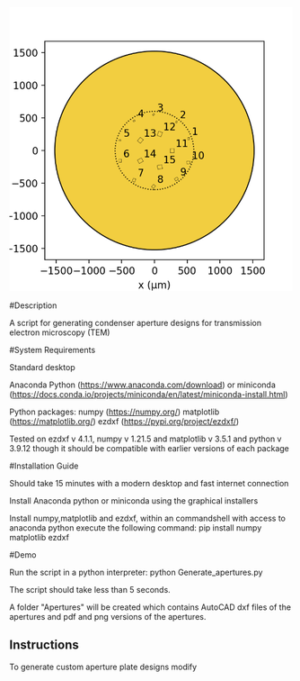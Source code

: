 ![](Demonstration.png)

#Description

A script for generating condenser aperture designs for transmission electron microscopy (TEM)

#System Requirements

Standard desktop

Anaconda Python (https://www.anaconda.com/download) or miniconda (https://docs.conda.io/projects/miniconda/en/latest/miniconda-install.html)

Python packages:
numpy (https://numpy.org/)
matplotlib (https://matplotlib.org/)
ezdxf (https://pypi.org/project/ezdxf/)

Tested on ezdxf v 4.1.1, numpy v 1.21.5 and matplotlib v 3.5.1 and python v 3.9.12 though it should be compatible with earlier versions of each package


#Installation Guide

Should take 15 minutes with a modern desktop and fast internet connection

Install Anaconda python or miniconda using the graphical installers

Install numpy,matplotlib and ezdxf, within an commandshell with access to anaconda python execute the following command:
pip install numpy matplotlib ezdxf

#Demo

Run the script in a python interpreter:
python Generate_apertures.py

The script should take less than 5 seconds.

A folder "Apertures" will be created which contains AutoCAD dxf files of the apertures and pdf and png versions of the apertures.

Instructions
------------
To generate custom aperture plate designs modify



